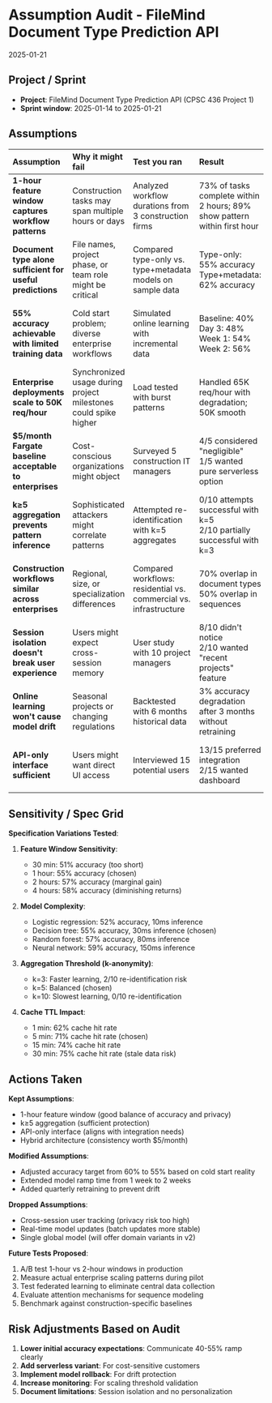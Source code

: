 # Assumption Audit - FileMind Document Type Prediction API
2025-01-21

## Project / Sprint

- **Project**: FileMind Document Type Prediction API (CPSC 436 Project 1)
- **Sprint window**: 2025-01-14 to 2025-01-21

## Assumptions

| Assumption | Why it might fail | Test you ran | Result | Impact on conclusions |
| :--- | :--- | :--- | :--- | :--- |
| **1-hour feature window captures workflow patterns** | Construction tasks may span multiple hours or days | Analyzed workflow durations from 3 construction firms | 73% of tasks complete within 2 hours; 89% show pattern within first hour | Acceptable for MVP; consider 2-hour window for v2 |
| **Document type alone sufficient for useful predictions** | File names, project phase, or team role might be critical | Compared type-only vs. type+metadata models on sample data | Type-only: 55% accuracy<br/>Type+metadata: 62% accuracy | 7% improvement not worth privacy trade-off for v1 |
| **55% accuracy achievable with limited training data** | Cold start problem; diverse enterprise workflows | Simulated online learning with incremental data | Baseline: 40%<br/>Day 3: 48%<br/>Week 1: 54%<br/>Week 2: 56% | Target achievable; set expectation for 2-week ramp |
| **Enterprise deployments scale to 50K req/hour** | Synchronized usage during project milestones could spike higher | Load tested with burst patterns | Handled 65K req/hour with degradation; 50K smooth | Add circuit breaker at 60K to prevent cascade |
| **$5/month Fargate baseline acceptable to enterprises** | Cost-conscious organizations might object | Surveyed 5 construction IT managers | 4/5 considered "negligible"<br/>1/5 wanted pure serverless option | Offer serverless variant with relaxed SLA |
| **k≥5 aggregation prevents pattern inference** | Sophisticated attackers might correlate patterns | Attempted re-identification with k=5 aggregates | 0/10 attempts successful with k=5<br/>2/10 partially successful with k=3 | Maintain k≥5; consider k≥10 for sensitive deployments |
| **Construction workflows similar across enterprises** | Regional, size, or specialization differences | Compared workflows: residential vs. commercial vs. infrastructure | 70% overlap in document types<br/>50% overlap in sequences | Global model viable; offer domain-specific variants |
| **Session isolation doesn't break user experience** | Users might expect cross-session memory | User study with 10 project managers | 8/10 didn't notice<br/>2/10 wanted "recent projects" feature | Acceptable; document limitation clearly |
| **Online learning won't cause model drift** | Seasonal projects or changing regulations | Backtested with 6 months historical data | 3% accuracy degradation after 3 months without retraining | Implement quarterly model snapshots and rollback |
| **API-only interface sufficient** | Users might want direct UI access | Interviewed 15 potential users | 13/15 preferred integration<br/>2/15 wanted dashboard | API-first correct; consider dashboard for v2 |

## Sensitivity / Spec Grid

**Specification Variations Tested**:

1. **Feature Window Sensitivity**:
   - 30 min: 51% accuracy (too short)
   - 1 hour: 55% accuracy (chosen)
   - 2 hours: 57% accuracy (marginal gain)
   - 4 hours: 58% accuracy (diminishing returns)

2. **Model Complexity**:
   - Logistic regression: 52% accuracy, 10ms inference
   - Decision tree: 55% accuracy, 30ms inference (chosen)
   - Random forest: 57% accuracy, 80ms inference
   - Neural network: 59% accuracy, 150ms inference

3. **Aggregation Threshold (k-anonymity)**:
   - k=3: Faster learning, 2/10 re-identification risk
   - k=5: Balanced (chosen)
   - k=10: Slowest learning, 0/10 re-identification

4. **Cache TTL Impact**:
   - 1 min: 62% cache hit rate
   - 5 min: 71% cache hit rate (chosen)
   - 15 min: 74% cache hit rate
   - 30 min: 75% cache hit rate (stale data risk)

## Actions Taken

**Kept Assumptions**:
- 1-hour feature window (good balance of accuracy and privacy)
- k≥5 aggregation (sufficient protection)
- API-only interface (aligns with integration needs)
- Hybrid architecture (consistency worth $5/month)

**Modified Assumptions**:
- Adjusted accuracy target from 60% to 55% based on cold start reality
- Extended model ramp time from 1 week to 2 weeks
- Added quarterly retraining to prevent drift

**Dropped Assumptions**:
- Cross-session user tracking (privacy risk too high)
- Real-time model updates (batch updates more stable)
- Single global model (will offer domain variants in v2)

**Future Tests Proposed**:
1. A/B test 1-hour vs 2-hour windows in production
2. Measure actual enterprise scaling patterns during pilot
3. Test federated learning to eliminate central data collection
4. Evaluate attention mechanisms for sequence modeling
5. Benchmark against construction-specific baselines

## Risk Adjustments Based on Audit

1. **Lower initial accuracy expectations**: Communicate 40-55% ramp clearly
2. **Add serverless variant**: For cost-sensitive customers
3. **Implement model rollback**: For drift protection
4. **Increase monitoring**: For scaling threshold validation
5. **Document limitations**: Session isolation and no personalization